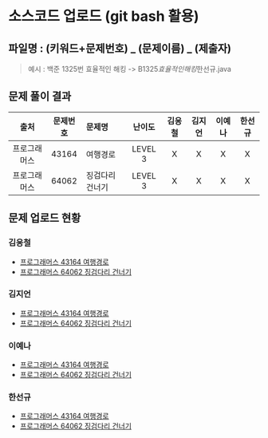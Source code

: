 # 소스코드 업로드 (git bash 활용)

## 파일명 : (키워드+문제번호) _ (문제이름) _ (제출자)

> 예시 : 백준 1325번 효율적인 해킹 -> B1325*효율적인해킹*한선규.java

## 문제 풀이 결과

<!-- Table -->

|     출처     | 문제번호 | 문제명          | 난이도  | 김응철 | 김지언 | 이예나 | 한선규 |
| :----------: | :------: | :-------------- | :-----: | :----: | :----: | :----: | :----: |
| 프로그래머스 |  43164   | 여행경로        | LEVEL 3 |   X    |   X    |   X    |   X    |
| 프로그래머스 |  64062   | 징검다리 건너기 | LEVEL 3 |   X    |   X    |   X    |   X    |

## 문제 업로드 현황

### 김응철

- [프로그래머스 43164 여행경로]()
- [프로그래머스 64062 징검다리 건너기]()

### 김지언

- [프로그래머스 43164 여행경로]()
- [프로그래머스 64062 징검다리 건너기]()

### 이예나

- [프로그래머스 43164 여행경로]()
- [프로그래머스 64062 징검다리 건너기]()

### 한선규

- [프로그래머스 43164 여행경로]()
- [프로그래머스 64062 징검다리 건너기]()

